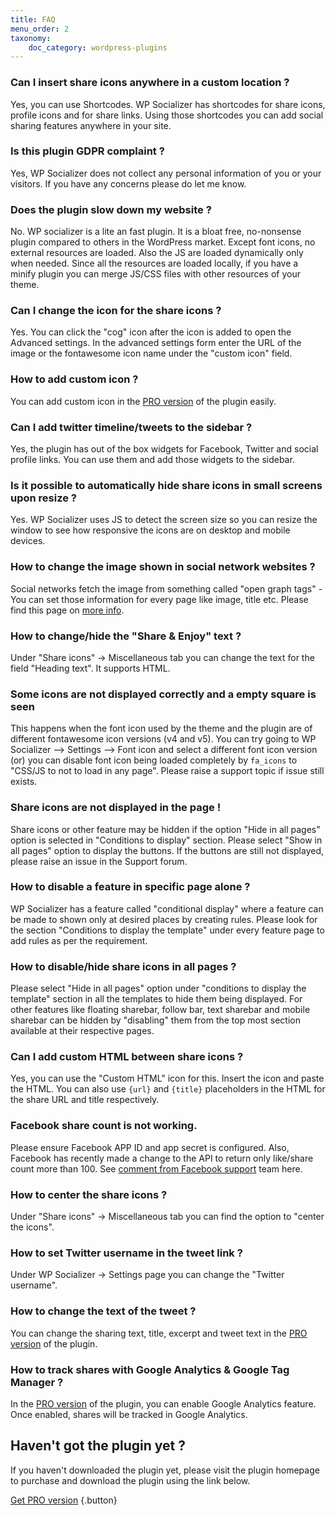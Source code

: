 ```yaml
---
title: FAQ
menu_order: 2
taxonomy:
    doc_category: wordpress-plugins
---
```


### Can I insert share icons anywhere in a custom location ?

Yes, you can use Shortcodes. WP Socializer has shortcodes for share icons, profile icons and for share links. Using those shortcodes you can add social sharing features anywhere in your site.

### Is this plugin GDPR complaint ?

Yes, WP Socializer does not collect any personal information of you or your visitors. If you have any concerns please do let me know.

### Does the plugin slow down my website ?

No. WP socializer is a lite an fast plugin. It is a bloat free, no-nonsense plugin compared to others in the WordPress market. Except font icons, no external resources are loaded. Also the JS are loaded dynamically only when needed. Since all the resources are loaded locally, if you have a minify plugin you can merge JS/CSS files with other resources of your theme.

### Can I change the icon for the share icons ?

Yes. You can click the "cog" icon after the icon is added to open the Advanced settings. In the advanced settings form enter the URL of the image or the fontawesome icon name under the "custom icon" field.

### How to add custom icon ?

You can add custom icon in the [PRO version](/wordpress-plugins/wp-socializer/) of the plugin easily.

### Can I add twitter timeline/tweets to the sidebar ?

Yes, the plugin has out of the box widgets for Facebook, Twitter and social profile links. You can use them and add those widgets to the sidebar.

### Is it possible to automatically hide share icons in small screens upon resize ?

Yes. WP Socializer uses JS to detect the screen size so you can resize the window to see how responsive the icons are on desktop and mobile devices.

### How to change the image shown in social network websites ?

Social networks fetch the image from something called "open graph tags" - You can set those information for every page like image, title etc. Please find this page on [more info](https://www.wpbeginner.com/wp-themes/how-to-add-facebook-open-graph-meta-data-in-wordpress-themes/).

### How to change/hide the "Share & Enjoy" text ?

Under "Share icons" -> Miscellaneous tab you can change the text for the field "Heading text". It supports HTML.

### Some icons are not displayed correctly and a empty square is seen

This happens when the font icon used by the theme and the plugin are of different fontawesome icon versions (v4 and v5). You can try going to WP Socializer --> Settings --> Font icon and select a different font icon version (or) you can disable font icon being loaded completely by `fa_icons` to "CSS/JS to not to load in any page". Please raise a support topic if issue still exists.

### Share icons are not displayed in the page !

Share icons or other feature may be hidden if the option "Hide in all pages" option is selected in "Conditions to display" section. Please select "Show in all pages" option to display the buttons. If the buttons are still not displayed, please raise an issue in the Support forum.

### How to disable a feature in specific page alone ?

WP Socializer has a feature called "conditional display" where a feature can be made to shown only at desired places by creating rules. Please look for the section "Conditions to display the template" under every feature page to add rules as per the requirement.

### How to disable/hide share icons in all pages ?

Please select "Hide in all pages" option under "conditions to display the template" section in all the templates to hide them being displayed. For other features like floating sharebar, follow bar, text sharebar and mobile sharebar can be hidden by "disabling" them from the top most section available at their respective pages.

### Can I add custom HTML between share icons ?

Yes, you can use the "Custom HTML" icon for this. Insert the icon and paste the HTML. You can also use `{url}` and `{title}` placeholders in the HTML for the share URL and title respectively.

### Facebook share count is not working.

Please ensure Facebook APP ID and app secret is configured. Also, Facebook has recently made a change to the API to return only like/share count more than 100. See [comment from Facebook support](https://developers.facebook.com/support/bugs/318897266426699/?comment_id=319463206370105) team here.

### How to center the share icons ?

Under "Share icons" -> Miscellaneous tab you can find the option to "center the icons".

### How to set Twitter username in the tweet link ?

Under WP Socializer -> Settings page you can change the "Twitter username".

### How to change the text of the tweet ?

You can change the sharing text, title, excerpt and tweet text in the [PRO version](/wordpress-plugins/wp-socializer/) of the plugin.

### How to track shares with Google Analytics & Google Tag Manager ?

In the [PRO version](/wordpress-plugins/wp-socializer/) of the plugin, you can enable Google Analytics feature. Once enabled, shares will be tracked in Google Analytics.

## Haven't got the plugin yet ?

If you haven't downloaded the plugin yet, please visit the plugin homepage to purchase and download the plugin using the link below.

[Get PRO version](/wordpress-plugins/wp-socializer/) {.button}